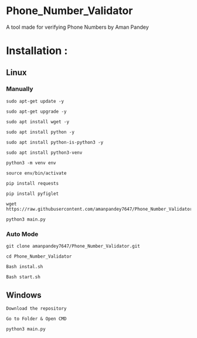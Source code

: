 # Phone_Number_Validator
 A tool made for verifying Phone Numbers by Aman Pandey


# Installation :
## Linux 
### Manually

```
sudo apt-get update -y
```

```
sudo apt-get upgrade -y
```
```
sudo apt install wget -y
```
```
sudo apt install python -y
```
```
sudo apt install python-is-python3 -y
```
```
sudo apt install python3-venv
```
```
python3 -m venv env
```
```
source env/bin/activate
```
```
pip install requests
```
```
pip install pyfiglet
```
```
wget https://raw.githubusercontent.com/amanpandey7647/Phone_Number_Validator/main/main.py
```
```
python3 main.py
```

### Auto Mode
```
git clone amanpandey7647/Phone_Number_Validator.git
```
```
cd Phone_Number_Validator
```
```
Bash instal.sh
```
``
Bash start.sh
``

## Windows
```
Download the repository
```
```
Go to Folder & Open CMD
```
```
python3 main.py
```
